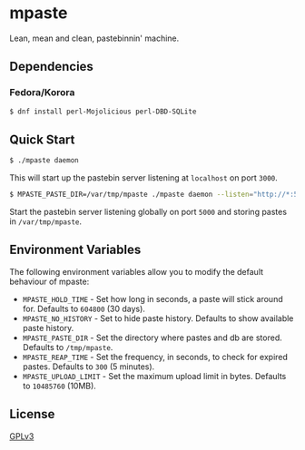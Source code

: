 # mpaste

Lean, mean and clean, pastebinnin' machine.


## Dependencies

### Fedora/Korora

```bash
$ dnf install perl-Mojolicious perl-DBD-SQLite
```


## Quick Start

```bash
$ ./mpaste daemon
```

This will start up the pastebin server listening at `localhost` on port `3000`.


```bash
$ MPASTE_PASTE_DIR=/var/tmp/mpaste ./mpaste daemon --listen="http://*:5000"
```

Start the pastebin server listening globally on port `5000` and storing pastes in `/var/tmp/mpaste`.


## Environment Variables

The following environment variables allow you to modify the default behaviour of mpaste:

 - `MPASTE_HOLD_TIME` - Set how long in seconds, a paste will stick around for. Defaults to `604800` (30 days).
 - `MPASTE_NO_HISTORY` - Set to hide paste history. Defaults to show available paste history.
 - `MPASTE_PASTE_DIR` - Set the directory where pastes and db are stored. Defaults to `/tmp/mpaste`.
 - `MPASTE_REAP_TIME` - Set the frequency, in seconds, to check for expired pastes. Defaults to `300` (5 minutes).
 - `MPASTE_UPLOAD_LIMIT` - Set the maximum upload limit in bytes. Defaults to `10485760` (10MB).

## License

[GPLv3](http://www.gnu.org/licenses/gpl-3.0.en.html)

